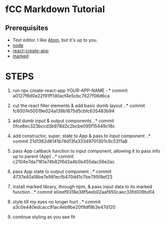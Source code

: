 # fCC Markdown Tutorial

## Prerequisites

* Text editor. I like [Atom](https://atom.io/), but it's up to you.
* [node](https://nodejs.org/en/)
* [react-create-app](https://github.com/facebook/create-react-app)
* [marked](https://www.npmjs.com/package/marked)

# STEPS

1. run npx create-react-app YOUR-APP-NAME
⋅⋅* commit a0127f9d0e22f91ff1d0acf4e5cbc7627f08d6ca

2. cut the react filler elements & add basic dumb layout
..* commit fc6007e50019e024a139b1875d5cbfc635483b94

3. add dumb input & output components
..* commit 0fce8ec323bccd3b978d2c2bcbe095f15449c18c

4. add constructor, super, state to App & pass to input component
..* commit 21d1362d8141b74d13fa33349701301c9c5311a8

5. pass App callback function to input component, allowing it to pass info up to parent (App)
..* commit c2104e7da7161a74b82f6d2a4b5b455dac56e2ac

6. pass App state to output component
..* commit 4737e40a18be7e981ecfb470d41c7be795f8ef23

7. install marked library, through npm, & pass input data to its marked function
..* commit e0eef9318e38f5eeb02aaf850caec33fd009bd14

8. style till my eyes no longer hurt
..* commit a3c0e440edcacc91ac4eb9be20f9df9b3e47d120

9. continue styling as you see fit
